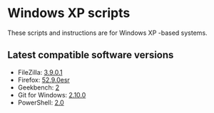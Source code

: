 # Windows XP scripts
These scripts and instructions are for Windows XP -based systems.

## Latest compatible software versions
- FileZilla: [3.9.0.1](https://download.filezilla-project.org/client/)
- Firefox: [52.9.0esr](https://www.mozilla.org/en-US/firefox/)
- Geekbench: [2](https://www.geekbench.com/geekbench2/)
- Git for Windows: [2.10.0](https://github.com/git-for-windows/git/releases/tag/v2.10.0.windows.1)
- PowerShell: [2.0](https://www.microsoft.com/en-us/download/details.aspx?id=16818)

